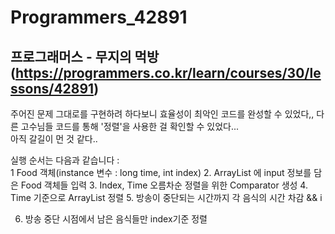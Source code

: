 # Programmers_42891
## 프로그래머스 - 무지의 먹방(https://programmers.co.kr/learn/courses/30/lessons/42891)  
주어진 문제 그대로를 구현하려 하다보니 효율성이 최악인 코드를 완성할 수 있었다,,
다른 고수님들 코드를 통해 '정렬'을 사용한 걸 확인할 수 있었다...  
아직 갈길이 먼 것 같다..  

실행 순서는 다음과 같습니다 :  
1 Food 객체(instance 변수 : long time, int index)
2. ArrayList 에 input 정보를 담은 Food 객체들 입력
3. Index, Time 오름차순 정렬을 위한 Comparator 생성
4. Time 기준으로 ArrayList 정렬
5. 방송이 중단되는 시간까지 각 음식의 시간 차감 && i

6. 방송 중단 시점에서 남은 음식들만 index기준 정렬
